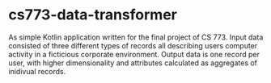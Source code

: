 # cs773-data-transformer

As simple Kotlin application written for the final project of CS 773.
Input data consisted of three different types of records all describing users computer activity in a ficticious corporate environment.
Output data is one record per user, with higher dimensionality and attributes calculated as aggregates of inidivual records.
